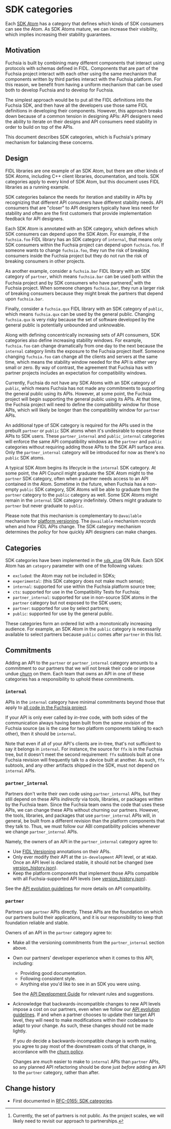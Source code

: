 # SDK categories

Each [SDK Atom] has a category that defines which kinds of SDK consumers can see
the Atom. As SDK Atoms mature, we can increase their visibility, which implies
increasing their stability guarantees.

[SDK Atom]: /docs/glossary#sdk-atom

## Motivation

Fuchsia is built by combining many different components that interact using
protocols with schemas defined in FIDL. Components that are part of the Fuchsia
project interact with each other using the same mechanism that components
written by third parties interact with the Fuchsia platform. For this reason,
we benefit from having a uniform mechanism that can be used both to develop
Fuchsia and to develop for Fuchsia.

The simplest approach would be to put all the FIDL definitions into the Fuchsia
SDK, and then have all the developers use those same FIDL definitions in
developing their components. However, this approach breaks down because of a
common tension in designing APIs: API designers need the ability to iterate on
their designs and API consumers need stability in order to build on top of the
APIs.

This document describes SDK categories, which is Fuchsia's primary mechanism
for balancing these concerns.

## Design

FIDL libraries are one example of an SDK Atom, but there are other kinds of
SDK Atoms, including C++ client libraries, documentation, and tools. SDK
categories apply to every kind of SDK Atom, but this document uses FIDL
libraries as a running example.

SDK categories balance the needs for iteration and stability in APIs by
recognizing that different API consumers have different stability needs. API
consumers that are "closer" to API designers typically have less need for
stability and often are the first customers that provide implementation
feedback for API designers.

Each SDK Atom is annotated with an SDK category, which defines which SDK
consumers can depend upon the SDK Atom. For example, if the `fuchsia.foo` FIDL
library has an SDK category of `internal`, that means only SDK consumers within
the Fuchsia project can depend upon `fuchsia.foo`. If someone wants to change
`fuchsia.foo`, they run the risk of breaking consumers inside the Fuchsia
project but they do not run the risk of breaking consumers in other projects.

As another example, consider a `fuchsia.bar` FIDL library with an SDK category
of `partner`, which means `fuchsia.bar` can be used both within the Fuchsia
project and by SDK consumers who have partnered[^1] with the Fuchsia project.
When someone changes `fuchsia.bar`, they run a larger risk of breaking
consumers because they might break the partners that depend upon `fuchsia.bar`.

Finally, consider a `fuchsia.qux` FIDL library with an SDK category of
`public`, which means `fuchsia.qux` can be used by the general public. Changing
`fuchsia.qux` is very risky because the set of software developed by the
general public is potentially unbounded and unknowable.

Along with defining concentrically increasing sets of API consumers, SDK
categories also define increasing stability windows. For example, `fuchsia.foo`
can change dramatically from one day to the next because the `internal`
category limits the exposure to the Fuchsia project itself. Someone changing
`fuchsia.foo` can change all the clients and servers at the same time, which
means the stability window needed for the API is either very small or zero. By
way of contrast, the agreement that Fuchsia has with partner projects includes
an expectation for compatibility windows.

Currently, Fuchsia do not have any SDK Atoms with an SDK category of `public`,
which means Fuchsia has not made any commitments to supporting the general
public using its APIs. However, at some point, the Fuchsia project will begin
supporting the general public using its APIs. At that time, the Fuchsia project
will need to define the compatibility window for those APIs, which will likely
be longer than the compatibility window for `partner` APIs.

An additional type of SDK category is required for the APIs used in the prebuilt
`partner` or `public` SDK atoms when it's undesirable to expose these APIs to
SDK users. These `partner_internal` and `public_internal` categories will enforce
the same API compatibility windows as the `partner` and `public` categories
without requiring adding those APIs to the SDK API surface area. Only the
`partner_internal` category will be introduced for now as there's no `public`
SDK atoms.

A typical SDK Atom begins its lifecycle in the `internal` SDK category. At some
point, the API Council might graduate the SDK Atom might to the `partner` SDK
category, often when a partner needs access to an API contained in the Atom.
Sometime in the future, when Fuchsia has a non-empty `public` SDK category, SDK
Atoms will be able to graduate from the `partner` category to the `public`
category as well. Some SDK Atoms might remain in the `internal` SDK category
indefinitely. Others might graduate to `partner` but never graduate to
`public`.

Please note that this mechanism is complementary to `@available` mechanism for
[platform versioning][fidl-versioning]. The `@available` mechanism *records*
when and how FIDL APIs change. The SDK category mechanism determines the
*policy* for how quickly API designers can make changes.

[^1]: Currently, the set of partners is not public. As the project scales, we
      will likely need to revisit our approach to partnerships.

[fidl-versioning]: /docs/reference/fidl/language/versioning.md

## Categories

SDK categories have been implemented in the [`sdk_atom`](/docs/glossary#sdk-atom) GN Rule.
Each SDK Atom has an `category` parameter with one of the following values:

- `excluded`: the Atom may not be included in SDKs;
- `experimental`: (this SDK category does not make much sense);
- `internal`: supported for use within the Fuchsia platform source tree;
- `cts`: supported for use in the Compatibility Tests for Fuchsia;
- `partner_internal`: supported for use in non-source SDK atoms in the
  `partner` category but not exposed to the SDK users;
- `partner`: supported for use by select partners;
- `public`: supported for use by the general public.

These categories form an ordered list with a monotonically increasing audience.
For example, an SDK Atom in the `public` category is necessarily available to
select partners because `public` comes after `partner` in this list.

## Commitments

Adding an API to the `partner` or `partner_internal` category amounts to a
commitment to our partners that we will not break their code or impose undue
[churn][churn-policy] on them. Each team that owns an API in one of these
categories has a responsibility to uphold these commitments.

[churn-policy]: /docs/contribute/governance/policy/churn.md

### `internal`

APIs in the `internal` category have minimal commitments beyond those that
apply to [all code in the Fuchsia project][contributor-guide].

If your API is only ever called by *in-tree* code, with both sides of the
communication always having been built from the _same revision_ of the Fuchsia
source (as is the case for two platform components talking to each other), then
it should be `internal`.

Note that even if all of your API's clients are in-tree, that's not sufficient
to say it belongs in `internal`. For instance, the source for `ffx` is in the
Fuchsia tree, but it doesn't meet the second requirement: `ffx` subtools built
at one Fuchsia revision will frequently talk to a device built at another. As
such, `ffx` subtools, and any other artifacts shipped in the SDK, must not
depend on `internal` APIs.

[contributor-guide]: /CONTRIBUTING.md

### `partner_internal`

Partners don't write their own code using `partner_internal` APIs, but they
still depend on these APIs _indirectly_ via tools, libraries, or packages
written by the Fuchsia team. Since the Fuchsia team owns the code that uses
these APIs, we can change these APIs without churning our partners. However,
the tools, libraries, and packages that use `partner_internal` APIs will, in
general, be built from a different revision than the platform components that
they talk to. Thus, we must follow our ABI compatibility policies whenever we
change `partner_internal` APIs.

Namely, the owners of an API in the `partner_internal` category agree to:

* Use [FIDL Versioning][fidl-versioning] annotations on their APIs.
* Only ever modify their API at the `in-development` API level, or at `HEAD`.
  Once an API level is declared stable, it should not be changed (see [version_history.json]).
* Keep the platform components that implement those APIs compatible with all
  Fuchsia-supported API levels (see [version_history.json]).

See the [API evolution guidelines][evolution-guidelines] for more details on
API compatibility.

[version_history.json]:  /sdk/version_history.json
[evolution-guidelines]: /docs/development/api/evolution.md

### `partner`

Partners use `partner` APIs directly. These APIs are the foundation on which
our partners build their applications, and it is our responsibility to keep
that foundation reliable and stable.

Owners of an API in the `partner` category agree to:

* Make all the versioning commitments from the `partner_internal` section
  above.
* Own our partners' developer experience when it comes to this API, including:
  * Providing good documentation.
  * Following consistent style.
  * Anything else you'd like to see in an SDK you were using.

  See the [API Development Guide][api-dev] for relevant rules and suggestions.
* Acknowledge that backwards-incompatible changes to new API levels impose a
  cost on our partners, even when we follow our [API evolution
  guidelines][evolution-guidelines]. If and when a partner chooses to update
  their target API level, they will need to make modifications within their
  codebase to adapt to your change. As such, these changes should not be made
  lightly.

  If you _do_ decide a backwards-incompatible change is worth making, you agree
  to pay most of the downstream costs of that change, in accordance with the
  [churn policy][churn-policy].

  Changes are _much_ easier to make to `internal` APIs than `partner` APIs, so
  any planned API refactoring should be done just _before_ adding an API to the
  `partner` category, rather than after.

[api-dev]: /docs/development/api/README.md

## Change history

- First documented in [RFC-0165: SDK categories][rfc-0165].

[rfc-0165]: /docs/contribute/governance/rfcs/0165_sdk_categories.md
